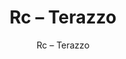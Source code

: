 ---
designer: Endless Knot
description: "Color%3A%20Concrete%0AMaterial%3A%20Wool%20%26%20Tencel%0ACollection%3A%20Hand-Tufted%20Collection"
image_primary: img/TZO-207-600x805.jpg
image_secondary: ../../../images/blank.png
manufacturer: Endless Knot
href: https://endlessknotrugs.com/product/terazzo-concrete/
subtitle: Rc – Terazzo
tags: 
  - endless_knot
  - hand-tufted-rugs
title: Rc – Terazzo
image_thumb: img/TZO-207-300x300.jpg
category: hand-tufted-rugs
slug: /manufacturers/endless-knot/hand-tufted-rugs/endless-knot-rc-terazzo
---